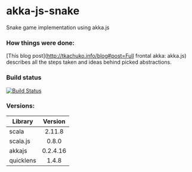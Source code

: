# akka-js-snake
Snake game implementation using akka.js

### How things were done:
[This blog post](http://tkachuko.info/blog#post=Full frontal akka: akka.js) describes all the steps taken and ideas behind picked abstractions.

### Build status

[![Build Status](https://travis-ci.org/kelebra/akka-js-snake.svg?branch=master)](https://travis-ci.org/kelebra/akka-js-snake)

### Versions:

| Library       | Version       |
| ------------- |:-------------:|
| scala         | 2.11.8        |
| scala.js      | 0.8.0         |
| akkajs        | 0.2.4.16      |
| quicklens     | 1.4.8         |
